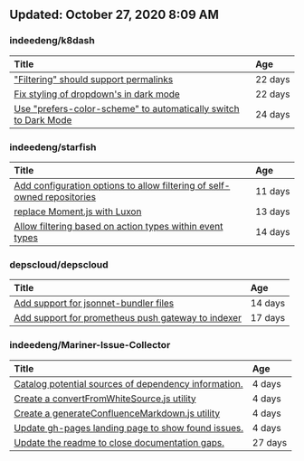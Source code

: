 ## Updated: October 27, 2020 8:09 AM


### indeedeng/k8dash
|**Title**|**Age**|
|:----|:----|
|["Filtering" should support permalinks](https://github.com/indeedeng/k8dash/issues/153)|22&nbsp;days|
|[Fix styling of dropdown's in dark mode](https://github.com/indeedeng/k8dash/issues/152)|22&nbsp;days|
|[Use "prefers-color-scheme" to automatically switch to Dark Mode](https://github.com/indeedeng/k8dash/issues/144)|24&nbsp;days|


### indeedeng/starfish
|**Title**|**Age**|
|:----|:----|
|[Add configuration options to allow filtering of self-owned repositories](https://github.com/indeedeng/starfish/issues/65)|11&nbsp;days|
|[replace Moment.js with Luxon](https://github.com/indeedeng/starfish/issues/60)|13&nbsp;days|
|[Allow filtering based on action types within event types](https://github.com/indeedeng/starfish/issues/58)|14&nbsp;days|


### depscloud/depscloud
|**Title**|**Age**|
|:----|:----|
|[Add support for jsonnet-bundler files](https://github.com/depscloud/depscloud/issues/115)|14&nbsp;days|
|[Add support for prometheus push gateway to indexer](https://github.com/depscloud/depscloud/issues/108)|17&nbsp;days|


### indeedeng/Mariner-Issue-Collector
|**Title**|**Age**|
|:----|:----|
|[Catalog potential sources of dependency information.](https://github.com/indeedeng/Mariner-Issue-Collector/issues/19)|4&nbsp;days|
|[Create a convertFromWhiteSource.js utility](https://github.com/indeedeng/Mariner-Issue-Collector/issues/18)|4&nbsp;days|
|[Create a generateConfluenceMarkdown.js utility](https://github.com/indeedeng/Mariner-Issue-Collector/issues/17)|4&nbsp;days|
|[Update gh-pages landing page to show found issues.](https://github.com/indeedeng/Mariner-Issue-Collector/issues/15)|4&nbsp;days|
|[Update the readme to close documentation gaps.](https://github.com/indeedeng/Mariner-Issue-Collector/issues/2)|27&nbsp;days|